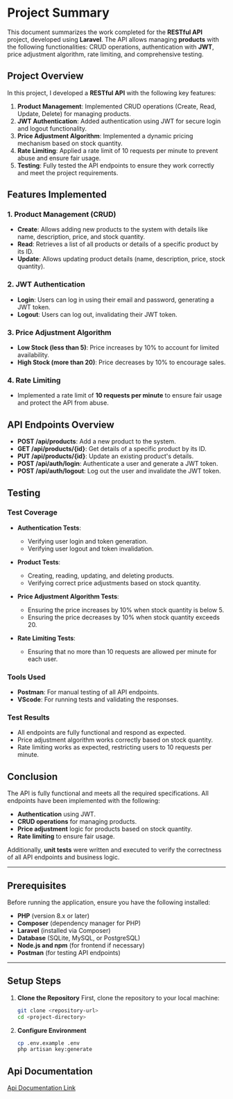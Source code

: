 # Project Summary

This document summarizes the work completed for the **RESTful API** project, developed using **Laravel**. The API allows managing **products** with the following functionalities: CRUD operations, authentication with **JWT**, price adjustment algorithm, rate limiting, and comprehensive testing.

## Project Overview

In this project, I developed a **RESTful API** with the following key features:

1. **Product Management**: Implemented CRUD operations (Create, Read, Update, Delete) for managing products.
2. **JWT Authentication**: Added authentication using JWT for secure login and logout functionality.
3. **Price Adjustment Algorithm**: Implemented a dynamic pricing mechanism based on stock quantity.
4. **Rate Limiting**: Applied a rate limit of 10 requests per minute to prevent abuse and ensure fair usage.
5. **Testing**: Fully tested the API endpoints to ensure they work correctly and meet the project requirements.

## Features Implemented

### 1. **Product Management (CRUD)**
   - **Create**: Allows adding new products to the system with details like name, description, price, and stock quantity.
   - **Read**: Retrieves a list of all products or details of a specific product by its ID.
   - **Update**: Allows updating product details (name, description, price, stock quantity).

### 2. **JWT Authentication**
   - **Login**: Users can log in using their email and password, generating a JWT token.
   - **Logout**: Users can log out, invalidating their JWT token.

### 3. **Price Adjustment Algorithm**
   - **Low Stock (less than 5)**: Price increases by 10% to account for limited availability.
   - **High Stock (more than 20)**: Price decreases by 10% to encourage sales.

### 4. **Rate Limiting**
   - Implemented a rate limit of **10 requests per minute** to ensure fair usage and protect the API from abuse.

## API Endpoints Overview

- **POST /api/products**: Add a new product to the system.
- **GET /api/products/{id}**: Get details of a specific product by its ID.
- **PUT /api/products/{id}**: Update an existing product's details.
- **POST /api/auth/login**: Authenticate a user and generate a JWT token.
- **POST /api/auth/logout**: Log out the user and invalidate the JWT token.

## Testing

### Test Coverage

- **Authentication Tests**: 
  - Verifying user login and token generation.
  - Verifying user logout and token invalidation.
  
- **Product Tests**: 
  - Creating, reading, updating, and deleting products.
  - Verifying correct price adjustments based on stock quantity.
  
- **Price Adjustment Algorithm Tests**: 
  - Ensuring the price increases by 10% when stock quantity is below 5.
  - Ensuring the price decreases by 10% when stock quantity exceeds 20.

- **Rate Limiting Tests**: 
  - Ensuring that no more than 10 requests are allowed per minute for each user.

### Tools Used
- **Postman**: For manual testing of all API endpoints.
- **VScode**: For running tests and validating the responses.

### Test Results
- All endpoints are fully functional and respond as expected.
- Price adjustment algorithm works correctly based on stock quantity.
- Rate limiting works as expected, restricting users to 10 requests per minute.

## Conclusion

The API is fully functional and meets all the required specifications. All endpoints have been implemented with the following:
- **Authentication** using JWT.
- **CRUD operations** for managing products.
- **Price adjustment** logic for products based on stock quantity.
- **Rate limiting** to ensure fair usage.

Additionally, **unit tests** were written and executed to verify the correctness of all API endpoints and business logic.

---

## Prerequisites

Before running the application, ensure you have the following installed:

- **PHP** (version 8.x or later)
- **Composer** (dependency manager for PHP)
- **Laravel** (installed via Composer)
- **Database** (SQLite, MySQL, or PostgreSQL)
- **Node.js and npm** (for frontend if necessary)
- **Postman** (for testing API endpoints)

---

## Setup Steps

1. **Clone the Repository**
   First, clone the repository to your local machine:
   ```bash
   git clone <repository-url>
   cd <project-directory>
   
2. **Configure Environment**
    ````bash
    cp .env.example .env
    php artisan key:generate

## Api Documentation
[Api Documentation Link](https://documenter.getpostman.com/view/33597755/2sB2jAbTvk)
